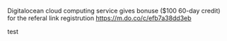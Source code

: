 Digitalocean cloud computing service gives bonuse ($100 60-day credit) for the referal link registrution
https://m.do.co/c/efb7a38dd3eb



test
